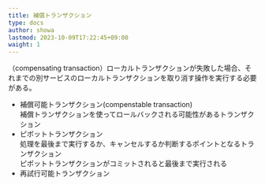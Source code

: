 ```yaml
---
title: 補償トランザクション
type: docs
author: showa
lastmod: 2023-10-09T17:22:45+09:00
waight: 1
---
```


（compensating transaction）ローカルトランザクションが失敗した場合、それまでの別サービスのローカルトランザクションを取り消す操作を実行する必要がある。

- 補償可能トランザクション(compenstable transaction)  
補償トランザクションを使ってロールバックされる可能性があるトランザクション  
- ピポットトランザクション  
処理を最後まで実行するか、キャンセルするか判断するポイントとなるトランザクション  
ピポットトランザクションがコミットされると最後まで実行される  
- 再試行可能トランザクション
